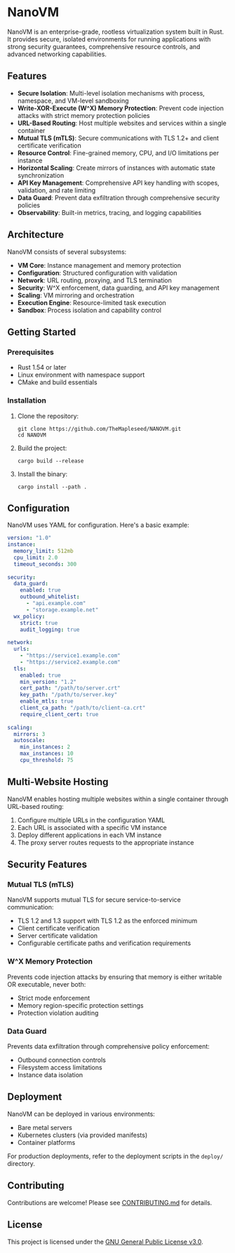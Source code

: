 # NanoVM

NanoVM is an enterprise-grade, rootless virtualization system built in Rust. It provides secure, isolated environments for running applications with strong security guarantees, comprehensive resource controls, and advanced networking capabilities.

## Features

- **Secure Isolation**: Multi-level isolation mechanisms with process, namespace, and VM-level sandboxing
- **Write-XOR-Execute (W^X) Memory Protection**: Prevent code injection attacks with strict memory protection policies
- **URL-Based Routing**: Host multiple websites and services within a single container
- **Mutual TLS (mTLS)**: Secure communications with TLS 1.2+ and client certificate verification
- **Resource Control**: Fine-grained memory, CPU, and I/O limitations per instance
- **Horizontal Scaling**: Create mirrors of instances with automatic state synchronization
- **API Key Management**: Comprehensive API key handling with scopes, validation, and rate limiting
- **Data Guard**: Prevent data exfiltration through comprehensive security policies
- **Observability**: Built-in metrics, tracing, and logging capabilities

## Architecture

NanoVM consists of several subsystems:

- **VM Core**: Instance management and memory protection
- **Configuration**: Structured configuration with validation
- **Network**: URL routing, proxying, and TLS termination
- **Security**: W^X enforcement, data guarding, and API key management
- **Scaling**: VM mirroring and orchestration
- **Execution Engine**: Resource-limited task execution
- **Sandbox**: Process isolation and capability control

## Getting Started

### Prerequisites

- Rust 1.54 or later
- Linux environment with namespace support
- CMake and build essentials

### Installation

1. Clone the repository:
   ```
   git clone https://github.com/TheMapleseed/NANOVM.git
   cd NANOVM
   ```

2. Build the project:
   ```
   cargo build --release
   ```

3. Install the binary:
   ```
   cargo install --path .
   ```

## Configuration

NanoVM uses YAML for configuration. Here's a basic example:

```yaml
version: "1.0"
instance:
  memory_limit: 512mb
  cpu_limit: 2.0
  timeout_seconds: 300
  
security:
  data_guard:
    enabled: true
    outbound_whitelist:
      - "api.example.com"
      - "storage.example.net"
  wx_policy:
    strict: true
    audit_logging: true
    
network:
  urls:
    - "https://service1.example.com"
    - "https://service2.example.com"
  tls:
    enabled: true
    min_version: "1.2"
    cert_path: "/path/to/server.crt"
    key_path: "/path/to/server.key"
    enable_mtls: true
    client_ca_path: "/path/to/client-ca.crt"
    require_client_cert: true
  
scaling:
  mirrors: 3
  autoscale:
    min_instances: 2
    max_instances: 10
    cpu_threshold: 75
```

## Multi-Website Hosting

NanoVM enables hosting multiple websites within a single container through URL-based routing:

1. Configure multiple URLs in the configuration YAML
2. Each URL is associated with a specific VM instance
3. Deploy different applications in each VM instance
4. The proxy server routes requests to the appropriate instance

## Security Features

### Mutual TLS (mTLS)

NanoVM supports mutual TLS for secure service-to-service communication:

- TLS 1.2 and 1.3 support with TLS 1.2 as the enforced minimum
- Client certificate verification
- Server certificate validation
- Configurable certificate paths and verification requirements

### W^X Memory Protection

Prevents code injection attacks by ensuring that memory is either writable OR executable, never both:

- Strict mode enforcement
- Memory region-specific protection settings
- Protection violation auditing

### Data Guard

Prevents data exfiltration through comprehensive policy enforcement:

- Outbound connection controls
- Filesystem access limitations
- Instance data isolation

## Deployment

NanoVM can be deployed in various environments:

- Bare metal servers
- Kubernetes clusters (via provided manifests)
- Container platforms

For production deployments, refer to the deployment scripts in the `deploy/` directory.

## Contributing

Contributions are welcome! Please see [CONTRIBUTING.md](CONTRIBUTING.md) for details.

## License

This project is licensed under the [GNU General Public License v3.0](LICENSE). 
